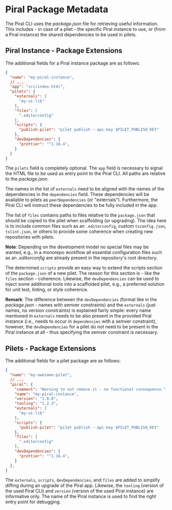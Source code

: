 # Piral Package Metadata

The Piral CLI uses the *package.json* file for retrieving useful information. This includes - in case of a pilet - the specific Piral instance to use, or (from a Piral instance) the shared dependencies to be used in pilets.

## Piral Instance - Package Extensions

The additional fields for a Piral instance package are as follows:

```json
{
  "name": "my-piral-instance",
  // ...
  "app": "src/index.html",
  "pilets": {
    "externals": [
      "my-ui-lib"
    ],
    "files": [
      ".editorconfig"
    ],
    "scripts": {
      "publish-pilet": "pilet publish --api-key $PILET_PUBLISH_KEY"
    },
    "devDependencies": {
      "prettier": "^1.16.4",
    }
  }
}
```

The `pilets` field is completely optional. The `app` field is necessary to signal the HTML file to be used as entry point to the Piral CLI. All paths are relative to the *package.json*.

The names in the list of `externals` need to be aligned with the names of the dependencies in the `dependencies` field. These dependencies will be available to pilets as `peerDependencies` (or "externals"). Furthermore, the Piral CLI will instruct these dependencies to be fully included in the app.

The list of `files` contains paths to files relative to the `package.json` that should be copied to the pilet when scaffolding (or upgrading). The idea here is to include common files such as an `.editorconfig`, custom `tsconfig.json`, `tslint.json`, or others to provide some coherence when creating new repositories with pilets.

**Note**: Depending on the development model no special files may be wanted, e.g., in a monorepo workflow all essential configuration files such as an *.editorconfig* are already present in the repository's root directory.

The determined `scripts` provide an easy way to extend the scripts section of the `package.json` of a new pilet. The reason for this section is - like the `files` section - coherence. Likewise, the `devDependencies` can be used to inject some additional tools into a scaffolded pilet, e.g., a preferred solution for unit test, linting, or style coherence.

**Remark**: The difference between the `devDependencies` (format like in the *package.json* - names with semver constraints) and the `externals` (just names, no version constraints) is explained fairly simple: every name mentioned in `externals` needs to be also present in the provided Piral instance (i.e., needs to occur in `dependencies` with a semver constraint), however, the `devDependencies` for a pilet do not need to be present in the Piral instance at all - thus specifying the semver constraint is necessary.

## Pilets - Package Extensions

The additional fields for a pilet package are as follows:

```json
{
  "name": "my-awesome-pilet",
  // ...
  "piral": {
    "comment": "Warning to not remove it - no functional consequence.",
    "name": "my-piral-instance",
    "version": "1.0.0",
    "tooling": "1.2.3",
    "externals": [
      "my-ui-lib"
    ],
    "scripts": {
      "publish-pilet": "pilet publish --api-key $PILET_PUBLISH_KEY"
    },
    "files": [
      ".editorconfig"
    ],
    "devDependencies": {
      "prettier": "^1.16.4",
    }
  },
}
```

The `externals`, `scripts`, `devDependencies`, and `files` are added to simplify diffing during an upgrade of the Piral app. Likewise, the `tooling` (version of the used Piral CLI) and `version` (version of the used Piral instance) are informative only. The name of the Piral instance is used to find the right entry point for debugging.
